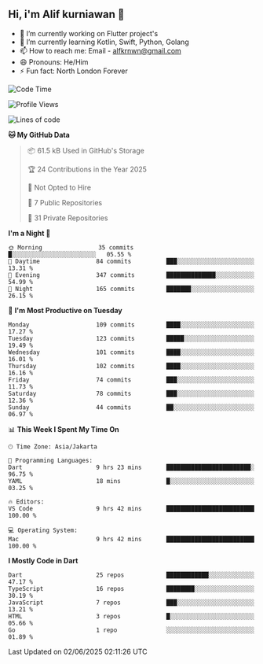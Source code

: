 ## Hi, i'm Alif kurniawan 👋

- 🔭 I’m currently working on Flutter project's
- 🌱 I’m currently learning Kotlin, Swift, Python, Golang
- 📫 How to reach me: Email - alfkrnwn@gmail.com
- 😄 Pronouns: He/Him
- ⚡ Fun fact: North London Forever

<!--START_SECTION:waka-->
![Code Time](http://img.shields.io/badge/Code%20Time-55%20hrs%2054%20mins-blue)

![Profile Views](http://img.shields.io/badge/Profile%20Views-14-blue)

![Lines of code](https://img.shields.io/badge/From%20Hello%20World%20I%27ve%20Written-683.2%20thousand%20lines%20of%20code-blue)

**🐱 My GitHub Data** 

> 📦 61.5 kB Used in GitHub's Storage 
 > 
> 🏆 24 Contributions in the Year 2025
 > 
> 🚫 Not Opted to Hire
 > 
> 📜 7 Public Repositories 
 > 
> 🔑 31 Private Repositories 
 > 
**I'm a Night 🦉** 

```text
🌞 Morning                35 commits          █░░░░░░░░░░░░░░░░░░░░░░░░   05.55 % 
🌆 Daytime                84 commits          ███░░░░░░░░░░░░░░░░░░░░░░   13.31 % 
🌃 Evening                347 commits         ██████████████░░░░░░░░░░░   54.99 % 
🌙 Night                  165 commits         ███████░░░░░░░░░░░░░░░░░░   26.15 % 
```
📅 **I'm Most Productive on Tuesday** 

```text
Monday                   109 commits         ████░░░░░░░░░░░░░░░░░░░░░   17.27 % 
Tuesday                  123 commits         █████░░░░░░░░░░░░░░░░░░░░   19.49 % 
Wednesday                101 commits         ████░░░░░░░░░░░░░░░░░░░░░   16.01 % 
Thursday                 102 commits         ████░░░░░░░░░░░░░░░░░░░░░   16.16 % 
Friday                   74 commits          ███░░░░░░░░░░░░░░░░░░░░░░   11.73 % 
Saturday                 78 commits          ███░░░░░░░░░░░░░░░░░░░░░░   12.36 % 
Sunday                   44 commits          ██░░░░░░░░░░░░░░░░░░░░░░░   06.97 % 
```


📊 **This Week I Spent My Time On** 

```text
🕑︎ Time Zone: Asia/Jakarta

💬 Programming Languages: 
Dart                     9 hrs 23 mins       ████████████████████████░   96.75 % 
YAML                     18 mins             █░░░░░░░░░░░░░░░░░░░░░░░░   03.25 % 

🔥 Editors: 
VS Code                  9 hrs 42 mins       █████████████████████████   100.00 % 

💻 Operating System: 
Mac                      9 hrs 42 mins       █████████████████████████   100.00 % 
```

**I Mostly Code in Dart** 

```text
Dart                     25 repos            ████████████░░░░░░░░░░░░░   47.17 % 
TypeScript               16 repos            ████████░░░░░░░░░░░░░░░░░   30.19 % 
JavaScript               7 repos             ███░░░░░░░░░░░░░░░░░░░░░░   13.21 % 
HTML                     3 repos             █░░░░░░░░░░░░░░░░░░░░░░░░   05.66 % 
Go                       1 repo              ░░░░░░░░░░░░░░░░░░░░░░░░░   01.89 % 
```




 Last Updated on 02/06/2025 02:11:26 UTC
<!--END_SECTION:waka-->
